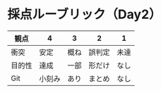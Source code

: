 # 採点ルーブリック（Day2）
|観点|4|3|2|1|
|---|---|---|---|---|
|衝突|安定|概ね|誤判定|未達|
|目的性|達成|一部|形だけ|なし|
|Git|小刻み|あり|まとめ|なし|
